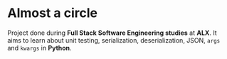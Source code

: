 # Almost a circle
Project done during **Full Stack Software Engineering studies** at **ALX**. It aims to learn about unit testing, serialization, deserialization, JSON, `args` and `kwargs` in **Python**.
